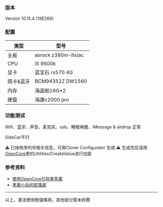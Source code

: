 ### 版本
Version 10.15.4 (19E266)

### 配置
|类型|型号|
|---|---|
|主板|asrock z390m-itx/ac|
|CPU| i5 9600k|
|显卡| 蓝宝石 rx570 4G |
|网卡&蓝牙|BCM94352Z DW1560|
|内存|海盗船16G*2|
|硬盘|海康c2000 pro|

### 功能测试
Wifi、蓝牙、声音、麦克风、usb、睡眠唤醒、iMessage & airdrop 正常

SideCar不行

⚠️ 已抹除序列号相关信息，可用Clover Configurator 生成
⚠️ 生成完后请用[OpenCore](https://github.com/acidanthera/OpenCorePkg)里的Utilities/CreateValue进行加密

### 参考资料
- [使用OpenCore引导黑苹果](https://blog.xjn819.com/?p=543)
- [黑果小兵的部落阁](https://blog.daliansky.net)

----
以上，凑活使用勉强够用，其他部分暂未折腾
